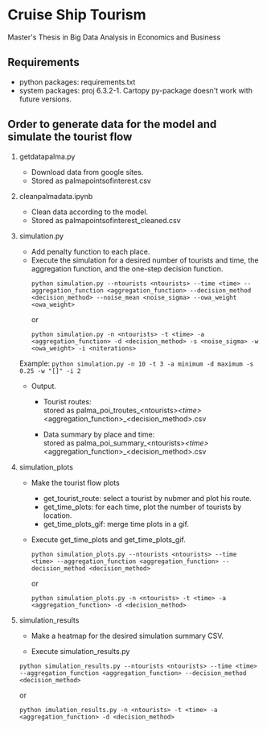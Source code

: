 # Cruise Ship Tourism
Master's Thesis in Big Data Analysis in Economics and Business

## Requirements

* python packages: requirements.txt
* system packages: proj 6.3.2-1. Cartopy py-package doesn't work with future versions.

## Order to generate data for the model and simulate the tourist flow <br>
1. getdatapalma.py
    * Download data from google sites.
    * Stored as palmapointsofinterest.csv
    
2. cleanpalmadata.ipynb
    * Clean data according to the model.
    * Stored as palmapointsofinterest_cleaned.csv
    
3. simulation.py
    * Add penalty function to each place.
    * Execute the simulation for a desired number of tourists and time, the aggregation function, and the one-step decision function.
        ```
        python simulation.py --ntourists <ntourists> --time <time> --aggregation_function <aggregation_function> --decision_method <decision_method> --noise_mean <noise_sigma> --owa_weight <owa_weight>
        ```
      or
        ```
        python simulation.py -n <ntourists> -t <time> -a <aggregation_function> -d <decision_method> -s <noise_sigma> -w <owa_weight> -i <niterations>
        ```
    Example:
        ```
            python simulation.py -n 10 -t 3 -a minimum -d maximum -s 0.25 -w "[]" -i 2
        ```


    * Output.
        * Tourist routes: <br>
            stored as palma_poi_troutes_\<ntourists>_\<time>_\<aggregation_function>_\<decision_method>.csv
            
        * Data summary by place and time: <br>
            stored as palma_poi_summary_\<ntourists>_\<time>_\<aggregation_function>_\<decision_method>.csv
            
4. simulation_plots <br>
   * Make the tourist flow plots
        - get_tourist_route: select a tourist by nubmer and plot his route.
        - get_time_plots: for each time, plot the number of tourists by location.
        - get_time_plots_gif: merge time plots in a gif.
        
   * Execute get_time_plots and get_time_plots_gif.
     ```
     python simulation_plots.py --ntourists <ntourists> --time <time> --aggregation_function <aggregation_function> --decision_method <decision_method>
     ```
     or
     ```
     python simulation_plots.py -n <ntourists> -t <time> -a <aggregation_function> -d <decision_method>
     ```

5. simulation_results <br>
    * Make a heatmap for the desired simulation summary CSV. 

    * Execute simulation_results.py
     ```
     python simulation_results.py --ntourists <ntourists> --time <time> --aggregation_function <aggregation_function> --decision_method <decision_method>
     ```
     or
     ```
     python imulation_results.py -n <ntourists> -t <time> -a <aggregation_function> -d <decision_method>
     ```